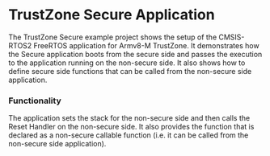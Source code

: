 # TrustZone Secure Application
The TrustZone Secure example project shows the setup of the CMSIS-RTOS2 FreeRTOS
application for Armv8-M TrustZone. It demonstrates how the Secure application boots
from the secure side and passes the execution to the application running on the
non-secure side. It also shows how to define secure side functions that can be called
from the non-secure side application.

### Functionality
The application sets the stack for the non-secure side and then calls the Reset Handler on
the non-secure side. It also provides the function that is declared as a non-secure
callable function (i.e. it can be called from the non-secure side application).
